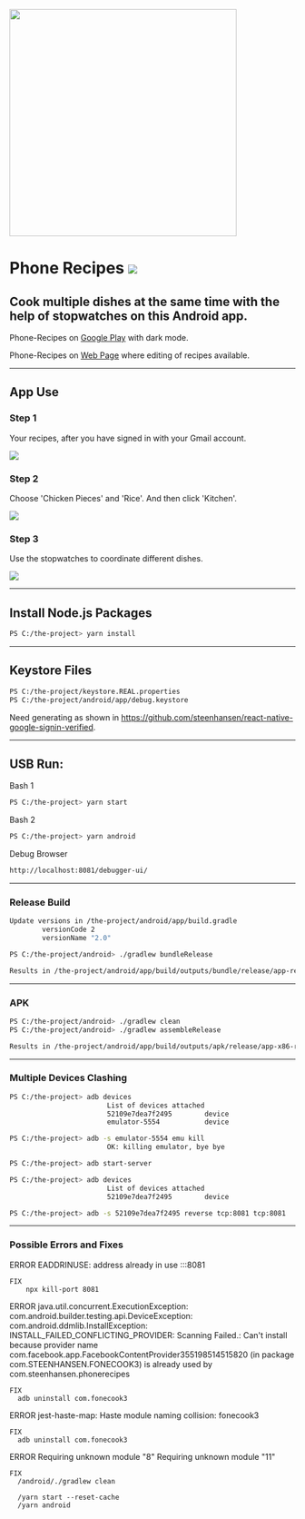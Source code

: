 






<a name="fast-start"></a>
<a name="s"></a>

<img src="./google-icons/tall-phone-android.webp" width="400">


# Phone Recipes ![](./google-icons/google-icon-48.png)

## Cook multiple dishes at the same time with the help of stopwatches on this Android app.

Phone-Recipes on [Google Play](https://play.google.com/store/apps/details?id=com.fonecook3) with dark mode.

Phone-Recipes on [Web Page](https://phone-recipes.herokuapp.com) where editing of recipes available.


-------------------------------
## App Use


### Step 1
Your recipes, after you have signed in with your Gmail account.

![](google-icons/git-step-1.jpg)

### Step 2
Choose 'Chicken Pieces' and 'Rice'. And then click 'Kitchen'.

![](google-icons/git-step-2.jpg)


### Step 3
Use the stopwatches to coordinate different dishes.

![](google-icons/git-step-3.jpg)


-------------------------------
## Install Node.js Packages

```bash
PS C:/the-project> yarn install
```
-------------------------------
## Keystore Files

```bash
PS C:/the-project/keystore.REAL.properties
PS C:/the-project/android/app/debug.keystore
```

Need generating as shown in https://github.com/steenhansen/react-native-google-signin-verified.

-------------------------------

## USB Run:

  Bash 1

```bash
PS C:/the-project> yarn start
```

  Bash 2

```bash
PS C:/the-project> yarn android
```

  Debug Browser
```bash
http://localhost:8081/debugger-ui/
```


-------------------------------

### Release Build
```bash
Update versions in /the-project/android/app/build.gradle
        versionCode 2
        versionName "2.0"

PS C:/the-project/android> ./gradlew bundleRelease

Results in /the-project/android/app/build/outputs/bundle/release/app-release.aab
```


-------------------------------
### APK
```bash
PS C:/the-project/android> ./gradlew clean
PS C:/the-project/android> ./gradlew assembleRelease

Results in /the-project/android/app/build/outputs/apk/release/app-x86-release.apk
```

-------------------------------
### Multiple Devices Clashing

```bash
PS C:/the-project> adb devices
                        List of devices attached
                        52109e7dea7f2495        device
                        emulator-5554           device

PS C:/the-project> adb -s emulator-5554 emu kill
                        OK: killing emulator, bye bye

PS C:/the-project> adb start-server

PS C:/the-project> adb devices
                        List of devices attached
                        52109e7dea7f2495        device

PS C:/the-project> adb -s 52109e7dea7f2495 reverse tcp:8081 tcp:8081

```

-------------------------------

### Possible Errors and Fixes





ERROR
    EADDRINUSE: address already in use :::8081
  
    FIX
        npx kill-port 8081


ERROR
    java.util.concurrent.ExecutionException: com.android.builder.testing.api.DeviceException: com.android.ddmlib.InstallException: INSTALL_FAILED_CONFLICTING_PROVIDER: Scanning Failed.: Can't install because provider name com.facebook.app.FacebookContentProvider355198514515820 (in package com.STEENHANSEN.FONECOOK3) is already used by com.steenhansen.phonerecipes

    FIX
      adb uninstall com.fonecook3

ERROR
    jest-haste-map: Haste module naming collision: fonecook3

    FIX
      adb uninstall com.fonecook3


ERROR
    Requiring unknown module "8"
    Requiring unknown module "11"

    FIX
      /android/./gradlew clean

      /yarn start --reset-cache
      /yarn android

